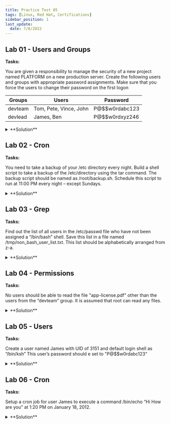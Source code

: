 ```yaml
---
title: Practice Test 05
tags: [Linux, Red Hat, Certifications]
sidebar_position: 1
last_update:
  date: 7/8/2022
---
```


<!-- ***************************************************************************************************************************** -->

<!-- NOTE: If you're going to update this, make sure to comment out "last_update" and "date" in the first few lines. -->

<!-- ***************************************************************************************************************************** -->


## Lab 01 - Users and Groups

**Tasks:**

You are given a responsibility to manage the security of a new project named PLATFORM on a new production server. Create the following users and groups with appropriate password assignments. Make sure that you force the users to change their password on the first logon

| Groups | Users | Password |
|------|----------|-------|
| devteam | Tom, Pete, Vince, John | P@$$w0rdabc123  |
| devlead | James, Ben | P@$$w0rdxyz246 |


<details>
  <summary> **Solution** </summary>


Create the groups and users.

```bash
# Create groups
sudo su -
groupadd devteam
groupadd devlead

# Create users and add to respective groups
useradd -G devteam tom
useradd -G devteam pete
useradd -G devteam vince
useradd -G devteam kiran
useradd -G devlead james
useradd -G devlead ben

# Set passwords for users
echo 'P@$$w0rdabc123' | passwd --stdin tom
echo 'P@$$w0rdabc123' | passwd --stdin pete
echo 'P@$$w0rdabc123' | passwd --stdin vince
echo 'P@$$w0rdabc123' | passwd --stdin kiran
echo 'P@$$w0rdxyz246' | passwd --stdin james
echo 'P@$$w0rdxyz246' | passwd --stdin ben

# Force users to change passwords on next login
chage -d 0 tom
chage -d 0 pete
chage -d 0 vince
chage -d 0 kiran
chage -d 0 james
chage -d 0 ben
```


</details>



## Lab 02 - Cron

**Tasks:**

You need to take a backup of your /etc directory every night. Build a shell script to take a backup of the /etc/directory using the tar command. The backup script should be named as /root/backup.sh. Schedule this script to run at 11:00 PM every night – except Sundays.

<details>
  <summary> **Solution** </summary>

Create the script. 

```bash
#!/bin/bash

# /root/backup.sh
# Backups /etc every night, except on Sundays

tar -czvf /etc/directory.bak.tar.gz /etc/dir
```

Add the cron schedule. 

```bash
crontab -e  
```
```bash
* 21 * * 1-6  /root/backup.sh
```
```bash
chmod +x /root/backup.sh
```
 


</details>



## Lab 03 - Grep 

**Tasks:**

Find out the list of all users in the /etc/passwd file who have not been assigned a “/bin/bash” shell. Save this list in a file named /tmp/non_bash_user_list.txt. This list should be alphabetically arranged from z-a.

<details>
  <summary> **Solution** </summary>

Use grep:

```bash
grep -v "/bin/bash$" /etc/passwd | sort > /tmp/non_bash_user_list.txt
```


</details>




## Lab 04 - Permissions 

**Tasks:**

No users should be able to read the file "app-license.pdf" other than the users from the “devteam” group. It is assumed that root can read any files.

<details>
  <summary> **Solution** </summary>


```bash
chown root:devteam app-license.pdf
chmod 640 app-license.pdf
```

</details>



## Lab 05 - Users

**Tasks:**

Create a user named James with UID of 3151 and default login shell as “/bin/ksh” This user’s password should e set to "P@$$w0rdabc123"

<details>
  <summary> **Solution** </summary>

```bash
useradd -s /bin/ksh -u 3151 James
echo 'P@$$w0rdabc123' | passwd --stdin James
```


</details>



## Lab 06 - Cron

**Tasks:**

Setup a cron job for user James to execute a command /bin/echo “Hi How are you” at 1:20 PM on January 18, 2012.

<details>
  <summary> **Solution** </summary>

```bash
#Cron isn't really not suited with this scenario, better to use atd
# need to install atd first to run AT
# create script 'test.sh' which will contain command 
vim test.sh
  #!/bin/bash
  logger -p notice 'Hi How are you'

# Give execute permissions
chmod +x test.sh

# Schedule time
at -f /root/test.sh 13:20 01/18/2012
```

</details>



